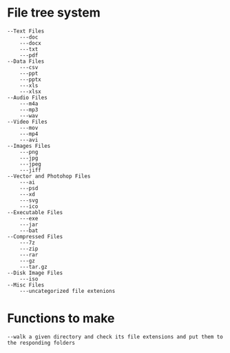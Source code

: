 # File tree system
    --Text Files
        ---doc
        ---docx
        ---txt
        ---pdf
    --Data Files
        ---csv
        ---ppt
        ---pptx
        ---xls
        ---xlsx
    --Audio Files
        ---m4a
        ---mp3
        ---wav
    --Video Files
        ---mov
        ---mp4
        ---avi
    --Images Files
        ---png
        ---jpg
        ---jpeg
        ---jiff
    --Vector and Photohop Files
        ---ai
        ---psd
        ---xd
        ---svg
        ---ico
    --Executable Files
        ---exe
        ---jar
        ---bat
    --Compressed Files
        ---7z
        ---zip
        ---rar
        ---gz
        ---tar.gz
    --Disk Image Files
        ---iso
    --Misc Files
        ---uncategorized file extenions
    
# Functions to make
    --walk a given directory and check its file extensions and put them to the responding folders

